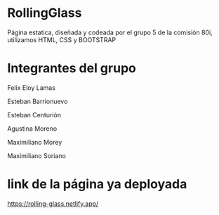 # RollingGlass
Página estatica, diseñada y codeada por el grupo 5 de la comisión 80i, utilizamos HTML, CSS y BOOTSTRAP

# Integrantes del grupo
Felix Eloy Lamas 

Esteban Barrionuevo 

Esteban Centurión 

Agustina Moreno 

Maximiliano Morey 

Maximiliano Soriano 

# link de la página ya deployada
https://rolling-glass.netlify.app/
